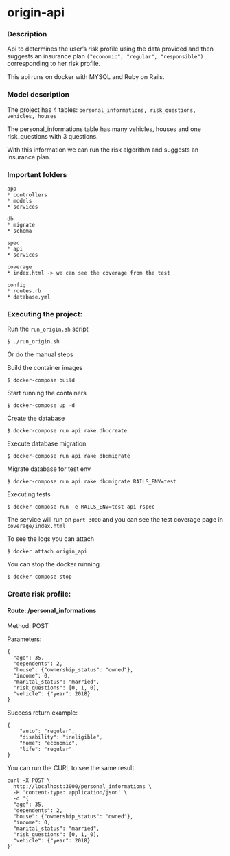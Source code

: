 # origin-api

### Description
Api to determines the user’s risk profile using the data provided and then suggests an insurance plan `("economic", "regular", "responsible")` corresponding to her risk profile.

This api runs on docker with MYSQL and Ruby on Rails.


### Model description

The project has 4 tables:
`personal_informations, risk_questions, vehicles, houses`

The personal_informations table has many vehicles, houses and one risk_questions with 3 questions.

With this information we can run the risk algorithm and suggests an insurance plan.

### Important folders
```
app 
* controllers
* models
* services

db 
* migrate
* schema

spec 
* api
* services

coverage
* index.html -> we can see the coverage from the test

config
* routes.rb
* database.yml
```

### Executing the project:

Run the `run_origin.sh` script
```
$ ./run_origin.sh
```

Or do the manual steps

Build the container images
```
$ docker-compose build
```

Start running the containers
```
$ docker-compose up -d
```

Create the database
```
$ docker-compose run api rake db:create
```

Execute database migration
```
$ docker-compose run api rake db:migrate
```

Migrate database for test env
```
$ docker-compose run api rake db:migrate RAILS_ENV=test
```

Executing tests
```
$ docker-compose run -e RAILS_ENV=test api rspec
```

The service will run on `port 3000` and you can see the test coverage page in `coverage/index.html`

To see the logs you can attach
```
$ docker attach origin_api 
```

You can stop the docker running
```
$ docker-compose stop
```


### Create risk profile:

#### Route: /personal_informations

Method: POST

Parameters:

```
{
  "age": 35,
  "dependents": 2,
  "house": {"ownership_status": "owned"},
  "income": 0,
  "marital_status": "married",
  "risk_questions": [0, 1, 0],
  "vehicle": {"year": 2018}
}
```

Success return example:

```
{
    "auto": "regular",
    "disability": "ineligible",
    "home": "economic",
    "life": "regular"
}
```

You can run the CURL to see the same result
```
curl -X POST \
  http://localhost:3000/personal_informations \
  -H 'content-type: application/json' \
  -d '{
  "age": 35,
  "dependents": 2,
  "house": {"ownership_status": "owned"},
  "income": 0,
  "marital_status": "married",
  "risk_questions": [0, 1, 0],
  "vehicle": {"year": 2018}
}'
```